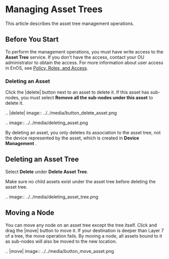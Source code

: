 # Managing Asset Trees

This article describes the asset tree management operations.

## Before You Start

To perform the management operations, you must have write access to the **Asset Tree** service. If you don't have the access, contact your OU administrator to obtain the access. For more information about user access in EnOS, see [Policy, Roles, and Access](/docs/iam/en/latest/access_policy).

### Deleting an Asset

Click the |delete| button next to an asset to delete it. If this asset has sub-nodes, you must select **Remove all the sub-nodes under this asset** to delete it.

.. |delete| image:: ../../media/button_delete_asset.png

.. image:: ../../media/deleting_asset.png

By deleting an asset, you only deletes its association to the asset tree, not the device represented by the asset, which is created in **Device Management** .

## Deleting an Asset Tree

Select **Delete** under **Delete Asset Tree**.

Make sure no child assets exist under the asset tree before deleting the asset tree.

.. image:: ../../media/deleting_asset_tree.png

## Moving a Node

You can move any node on an asset tree except the tree itself. Click and drag the |move| button to move it. If your destination is deeper than Layer 7 of a tree, the move operation fails. By moving a node, all assets bound to it as sub-nodes will also be moved to the new location.

.. |move| image:: ../../media/button_move_asset.png

<!--end-->



